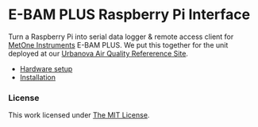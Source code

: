# E-BAM PLUS Raspberry Pi Interface

Turn a Raspberry Pi into serial data logger &amp; remote access client for
[MetOne Instruments](http://metone.com) E-BAM PLUS. We put this together for
the unit deployed at our
[Urbanova Air Quality Refererence Site](https://github.com/wsular/urbanova-aqnet-ref-site).

* [Hardware setup](docs/setup.md)
* [Installation](docs/install.md)

### License

This work licensed under [The MIT License](http://opensource.org/licenses/mit-license.html).
